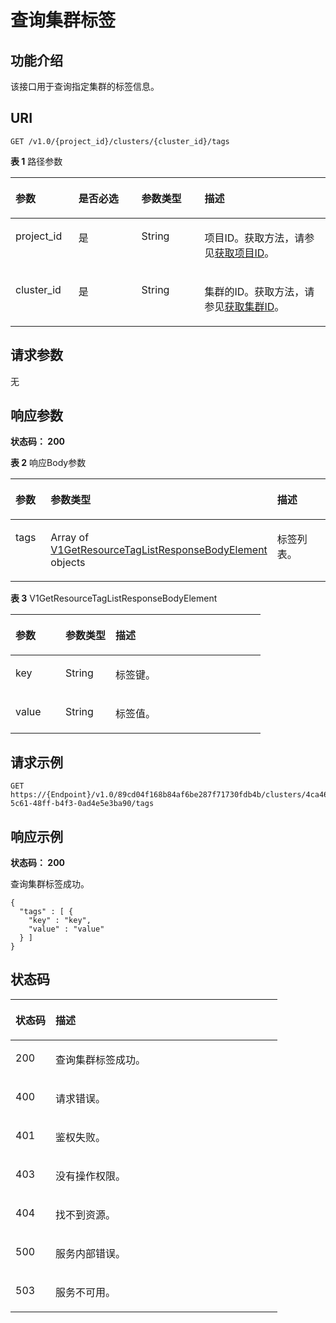 # 查询集群标签<a name="ZH-CN_TOPIC_0000001387501988"></a>

## 功能介绍<a name="section2001580272"></a>

该接口用于查询指定集群的标签信息。

## URI<a name="section1314135812719"></a>

```
GET /v1.0/{project_id}/clusters/{cluster_id}/tags
```

**表 1**  路径参数

<a name="table1332658112711"></a>
<table><thead align="left"><tr id="row102619589270"><th class="cellrowborder" valign="top" width="20%" id="mcps1.2.5.1.1"><p id="p13535832711"><a name="p13535832711"></a><a name="p13535832711"></a>参数</p>
</th>
<th class="cellrowborder" valign="top" width="20%" id="mcps1.2.5.1.2"><p id="p1642185832719"><a name="p1642185832719"></a><a name="p1642185832719"></a>是否必选</p>
</th>
<th class="cellrowborder" valign="top" width="20%" id="mcps1.2.5.1.3"><p id="p1247658122720"><a name="p1247658122720"></a><a name="p1247658122720"></a>参数类型</p>
</th>
<th class="cellrowborder" valign="top" width="40%" id="mcps1.2.5.1.4"><p id="p454758152720"><a name="p454758152720"></a><a name="p454758152720"></a>描述</p>
</th>
</tr>
</thead>
<tbody><tr id="row026658112710"><td class="cellrowborder" valign="top" width="20%" headers="mcps1.2.5.1.1 "><p id="p5611758112715"><a name="p5611758112715"></a><a name="p5611758112715"></a>project_id</p>
</td>
<td class="cellrowborder" valign="top" width="20%" headers="mcps1.2.5.1.2 "><p id="p1466185811271"><a name="p1466185811271"></a><a name="p1466185811271"></a>是</p>
</td>
<td class="cellrowborder" valign="top" width="20%" headers="mcps1.2.5.1.3 "><p id="p672135842711"><a name="p672135842711"></a><a name="p672135842711"></a>String</p>
</td>
<td class="cellrowborder" valign="top" width="40%" headers="mcps1.2.5.1.4 "><p id="p1578175892712"><a name="p1578175892712"></a><a name="p1578175892712"></a>项目ID。获取方法，请参见<a href="获取项目ID.md">获取项目ID</a>。</p>
</td>
</tr>
<tr id="row52635882716"><td class="cellrowborder" valign="top" width="20%" headers="mcps1.2.5.1.1 "><p id="p1084358102717"><a name="p1084358102717"></a><a name="p1084358102717"></a>cluster_id</p>
</td>
<td class="cellrowborder" valign="top" width="20%" headers="mcps1.2.5.1.2 "><p id="p179016588270"><a name="p179016588270"></a><a name="p179016588270"></a>是</p>
</td>
<td class="cellrowborder" valign="top" width="20%" headers="mcps1.2.5.1.3 "><p id="p1096195802711"><a name="p1096195802711"></a><a name="p1096195802711"></a>String</p>
</td>
<td class="cellrowborder" valign="top" width="40%" headers="mcps1.2.5.1.4 "><p id="p1410214588272"><a name="p1410214588272"></a><a name="p1410214588272"></a>集群的ID。获取方法，请参见<a href="获取集群ID.md">获取集群ID</a>。</p>
</td>
</tr>
</tbody>
</table>

## 请求参数<a name="section410810587276"></a>

无

## 响应参数<a name="section512125818279"></a>

**状态码： 200**

**表 2**  响应Body参数

<a name="zh-cn_topic_0000001387498552_response_V1GetResourceTagListResponseBody"></a>
<table><thead align="left"><tr id="row813316585273"><th class="cellrowborder" valign="top" width="20%" id="mcps1.2.4.1.1"><p id="p3142258152720"><a name="p3142258152720"></a><a name="p3142258152720"></a>参数</p>
</th>
<th class="cellrowborder" valign="top" width="20%" id="mcps1.2.4.1.2"><p id="p914855882710"><a name="p914855882710"></a><a name="p914855882710"></a>参数类型</p>
</th>
<th class="cellrowborder" valign="top" width="60%" id="mcps1.2.4.1.3"><p id="p3154175816279"><a name="p3154175816279"></a><a name="p3154175816279"></a>描述</p>
</th>
</tr>
</thead>
<tbody><tr id="row613365832718"><td class="cellrowborder" valign="top" width="20%" headers="mcps1.2.4.1.1 "><p id="p8161125852713"><a name="p8161125852713"></a><a name="p8161125852713"></a>tags</p>
</td>
<td class="cellrowborder" valign="top" width="20%" headers="mcps1.2.4.1.2 "><p id="p12168958152713"><a name="p12168958152713"></a><a name="p12168958152713"></a>Array of <a href="#zh-cn_topic_0000001387498552_response_V1GetResourceTagListResponseBodyElement">V1GetResourceTagListResponseBodyElement</a> objects</p>
</td>
<td class="cellrowborder" valign="top" width="60%" headers="mcps1.2.4.1.3 "><p id="p31753589278"><a name="p31753589278"></a><a name="p31753589278"></a>标签列表。</p>
</td>
</tr>
</tbody>
</table>

**表 3**  V1GetResourceTagListResponseBodyElement

<a name="zh-cn_topic_0000001387498552_response_V1GetResourceTagListResponseBodyElement"></a>
<table><thead align="left"><tr id="row018035817277"><th class="cellrowborder" valign="top" width="20%" id="mcps1.2.4.1.1"><p id="p219015862720"><a name="p219015862720"></a><a name="p219015862720"></a>参数</p>
</th>
<th class="cellrowborder" valign="top" width="20%" id="mcps1.2.4.1.2"><p id="p12196125815279"><a name="p12196125815279"></a><a name="p12196125815279"></a>参数类型</p>
</th>
<th class="cellrowborder" valign="top" width="60%" id="mcps1.2.4.1.3"><p id="p152021458172714"><a name="p152021458172714"></a><a name="p152021458172714"></a>描述</p>
</th>
</tr>
</thead>
<tbody><tr id="row2180558182713"><td class="cellrowborder" valign="top" width="20%" headers="mcps1.2.4.1.1 "><p id="p1720815810278"><a name="p1720815810278"></a><a name="p1720815810278"></a>key</p>
</td>
<td class="cellrowborder" valign="top" width="20%" headers="mcps1.2.4.1.2 "><p id="p172131858152710"><a name="p172131858152710"></a><a name="p172131858152710"></a>String</p>
</td>
<td class="cellrowborder" valign="top" width="60%" headers="mcps1.2.4.1.3 "><p id="p1721913585277"><a name="p1721913585277"></a><a name="p1721913585277"></a>标签键。</p>
</td>
</tr>
<tr id="row2180165832712"><td class="cellrowborder" valign="top" width="20%" headers="mcps1.2.4.1.1 "><p id="p222515582278"><a name="p222515582278"></a><a name="p222515582278"></a>value</p>
</td>
<td class="cellrowborder" valign="top" width="20%" headers="mcps1.2.4.1.2 "><p id="p6231258102713"><a name="p6231258102713"></a><a name="p6231258102713"></a>String</p>
</td>
<td class="cellrowborder" valign="top" width="60%" headers="mcps1.2.4.1.3 "><p id="p152371558182718"><a name="p152371558182718"></a><a name="p152371558182718"></a>标签值。</p>
</td>
</tr>
</tbody>
</table>

## 请求示例<a name="section82428585277"></a>

```
GET https://{Endpoint}/v1.0/89cd04f168b84af6be287f71730fdb4b/clusters/4ca46bf1-5c61-48ff-b4f3-0ad4e5e3ba90/tags
```

## 响应示例<a name="section625817587270"></a>

**状态码： 200**

查询集群标签成功。

```
{
  "tags" : [ {
    "key" : "key",
    "value" : "value"
  } ]
}
```

## 状态码<a name="section3311165862713"></a>

<a name="zh-cn_topic_0000001387498552_status_code"></a>
<table><thead align="left"><tr id="row1231915588278"><th class="cellrowborder" valign="top" width="15%" id="mcps1.1.3.1.1"><p id="p1432535882712"><a name="p1432535882712"></a><a name="p1432535882712"></a>状态码</p>
</th>
<th class="cellrowborder" valign="top" width="85%" id="mcps1.1.3.1.2"><p id="p113322058122714"><a name="p113322058122714"></a><a name="p113322058122714"></a>描述</p>
</th>
</tr>
</thead>
<tbody><tr id="row13319115813273"><td class="cellrowborder" valign="top" width="15%" headers="mcps1.1.3.1.1 "><p id="p16338958142719"><a name="p16338958142719"></a><a name="p16338958142719"></a>200</p>
</td>
<td class="cellrowborder" valign="top" width="85%" headers="mcps1.1.3.1.2 "><p id="p6344175842715"><a name="p6344175842715"></a><a name="p6344175842715"></a>查询集群标签成功。</p>
</td>
</tr>
<tr id="row113195581279"><td class="cellrowborder" valign="top" width="15%" headers="mcps1.1.3.1.1 "><p id="p12350145814274"><a name="p12350145814274"></a><a name="p12350145814274"></a>400</p>
</td>
<td class="cellrowborder" valign="top" width="85%" headers="mcps1.1.3.1.2 "><p id="p23561585278"><a name="p23561585278"></a><a name="p23561585278"></a>请求错误。</p>
</td>
</tr>
<tr id="row1231920582277"><td class="cellrowborder" valign="top" width="15%" headers="mcps1.1.3.1.1 "><p id="p113621958182711"><a name="p113621958182711"></a><a name="p113621958182711"></a>401</p>
</td>
<td class="cellrowborder" valign="top" width="85%" headers="mcps1.1.3.1.2 "><p id="p83681058182711"><a name="p83681058182711"></a><a name="p83681058182711"></a>鉴权失败。</p>
</td>
</tr>
<tr id="row731913582274"><td class="cellrowborder" valign="top" width="15%" headers="mcps1.1.3.1.1 "><p id="p437475812718"><a name="p437475812718"></a><a name="p437475812718"></a>403</p>
</td>
<td class="cellrowborder" valign="top" width="85%" headers="mcps1.1.3.1.2 "><p id="p038035817279"><a name="p038035817279"></a><a name="p038035817279"></a>没有操作权限。</p>
</td>
</tr>
<tr id="row73203583277"><td class="cellrowborder" valign="top" width="15%" headers="mcps1.1.3.1.1 "><p id="p6386858152714"><a name="p6386858152714"></a><a name="p6386858152714"></a>404</p>
</td>
<td class="cellrowborder" valign="top" width="85%" headers="mcps1.1.3.1.2 "><p id="p6392145822720"><a name="p6392145822720"></a><a name="p6392145822720"></a>找不到资源。</p>
</td>
</tr>
<tr id="row12320115832712"><td class="cellrowborder" valign="top" width="15%" headers="mcps1.1.3.1.1 "><p id="p439810587273"><a name="p439810587273"></a><a name="p439810587273"></a>500</p>
</td>
<td class="cellrowborder" valign="top" width="85%" headers="mcps1.1.3.1.2 "><p id="p1940365810276"><a name="p1940365810276"></a><a name="p1940365810276"></a>服务内部错误。</p>
</td>
</tr>
<tr id="row1432065852719"><td class="cellrowborder" valign="top" width="15%" headers="mcps1.1.3.1.1 "><p id="p4410958202713"><a name="p4410958202713"></a><a name="p4410958202713"></a>503</p>
</td>
<td class="cellrowborder" valign="top" width="85%" headers="mcps1.1.3.1.2 "><p id="p7415858112714"><a name="p7415858112714"></a><a name="p7415858112714"></a>服务不可用。</p>
</td>
</tr>
</tbody>
</table>

